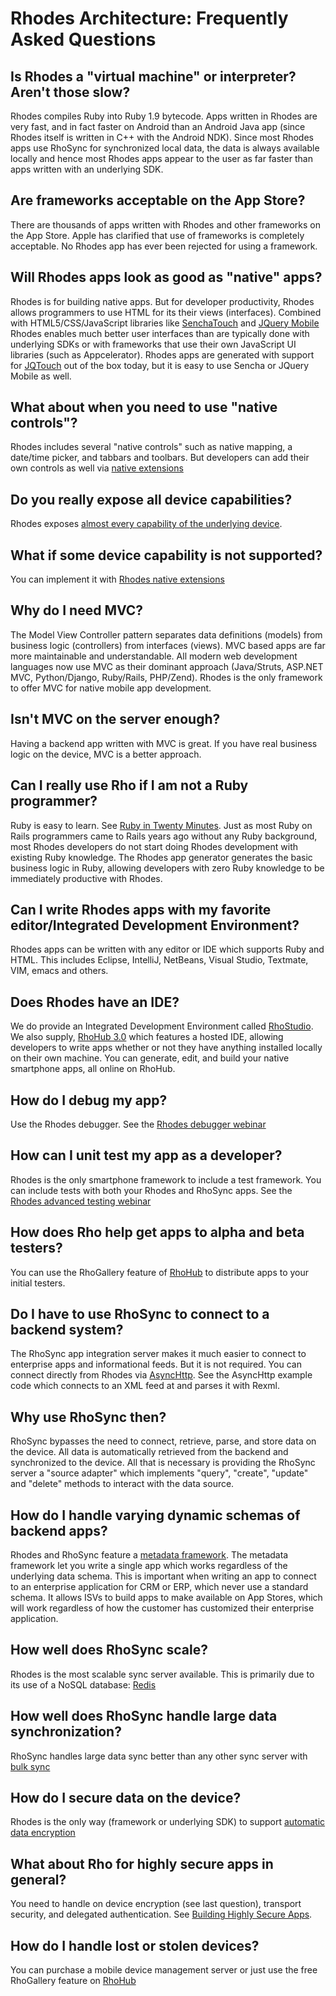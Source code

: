 Rhodes Architecture: Frequently Asked Questions
===

## Is Rhodes a "virtual machine" or interpreter?  Aren't those slow?
Rhodes compiles Ruby into Ruby 1.9 bytecode.  Apps written in Rhodes are very fast, and in fact faster on Android than an Android Java app (since Rhodes itself is written in C++ with the Android NDK). Since most Rhodes apps use RhoSync for synchronized local data, the data is always available locally and hence most Rhodes apps appear to the user as far faster than apps written with an underlying SDK. 

## Are frameworks acceptable on the App Store?
There are thousands of apps written with Rhodes and other frameworks on the App Store. Apple has clarified that use of frameworks is completely acceptable.  No Rhodes app has ever been rejected for using a framework. 

## Will Rhodes apps look as good as "native" apps?
Rhodes is for building native apps.  But for developer productivity, Rhodes allows programmers to use HTML for its their views (interfaces). Combined with HTML5/CSS/JavaScript libraries like [SenchaTouch](http://sencha.com) and [JQuery Mobile](http://jquerymobile.com) Rhodes enables much better user interfaces than are typically done with underlying SDKs or with frameworks that use their own JavaScript UI libraries (such as Appcelerator). Rhodes apps are generated with support for [JQTouch](http://jqtouch.com) out of the box today, but it is easy to use Sencha or JQuery Mobile as well.

## What about when you need to use "native controls"?
Rhodes includes several "native controls" such as native mapping, a date/time picker, and tabbars and toolbars. But developers can add their own controls as well via [native extensions](http://docs.rhomobile.com/rhodes/extensions#native-view-extension)

## Do you really expose all device capabilities?
Rhodes exposes [almost every capability of the underlying device](http://docs.rhomobile.com/rhodes/device-caps).

## What if some device capability is not supported?   
You can implement it with [Rhodes native extensions](http://docs.rhomobile.com/rhodes/extensions#native-extensions)

## Why do I need MVC?
The Model View Controller pattern separates data definitions (models) from business logic (controllers) from interfaces (views).  MVC based apps are far more maintainable and understandable.  All modern web development languages now use MVC as their dominant approach (Java/Struts, ASP.NET MVC, Python/Django, Ruby/Rails, PHP/Zend). Rhodes is the only framework to offer MVC for native mobile app development. 

## Isn't MVC on the server enough?
Having a backend app written with MVC is great.  If you have real business logic on the device, MVC is a better approach.

## Can I really use Rho if I am not a Ruby programmer?
Ruby is easy to learn.  See [Ruby in Twenty Minutes](http://www.ruby-lang.org/en/documentation/quickstart/). Just as most Ruby on Rails programmers came to Rails years ago without any Ruby background, most Rhodes developers do not start doing Rhodes development with existing Ruby knowledge.  The Rhodes app generator generates the basic business logic in Ruby, allowing developers with zero Ruby knowledge to be immediately productive with Rhodes.

## Can I write Rhodes apps with my favorite editor/Integrated Development Environment?   
Rhodes apps can be written with any editor or IDE which supports Ruby and HTML.  This includes Eclipse, IntelliJ, NetBeans, Visual Studio, Textmate, VIM, emacs and others.

## Does Rhodes have an IDE?
We do provide an Integrated Development Environment called [RhoStudio](http://docs.rhomobile.com/rhostudio.tutorial). We also supply, [RhoHub 3.0](http://rhohub.com) which features a hosted IDE, allowing developers to write apps whether or not they have anything installed locally on their own machine.  You can generate, edit, and build your native smartphone apps, all online on RhoHub.

## How do I debug my app?
Use the Rhodes debugger.  See the [Rhodes debugger webinar](http://www.youtube.com/watch?v=xtpjlIdOdQE&feature=player_profilepage)

##  How can I unit test my app as a developer?
Rhodes is the only smartphone framework to include a test framework. You can include tests with both your Rhodes and RhoSync apps.  See the [Rhodes advanced testing webinar](http://vimeo.com/19403983)

## How does Rho help get apps to alpha and beta testers?
You can use the RhoGallery feature of [RhoHub](http://rhohub.com) to distribute apps to your initial testers. 

## Do I have to use RhoSync to connect to a backend system?
The RhoSync app integration server makes it much easier to connect to enterprise apps and informational feeds.  But it is not required. You can connect directly from Rhodes via [AsyncHttp](http://docs.rhomobile.com/rhodes/connect-to-web-services#asynchttp-api). See the AsyncHttp example code which connects to an XML feed at and parses it with Rexml.

## Why use RhoSync then?
RhoSync bypasses the need to connect, retrieve, parse, and store data on the device.  All data is automatically retrieved from the backend and synchronized to the device. All that is necessary is providing the RhoSync server a "source adapter" which implements "query", "create", "update" and "delete" methods to interact with the data source.

## How do I handle varying dynamic schemas of backend apps?
Rhodes and RhoSync feature a [metadata framework](http://docs.rhomobile.com/rhosync/metadata). The metadata framework let you write a single app which works regardless of the underlying data schema.  This is important when writing an app to connect to an enterprise application for CRM or ERP, which never use a standard schema. It allows ISVs to build apps to make available on App Stores, which will work regardless of how the customer has customized their enterprise application.

## How well does RhoSync scale?
Rhodes is the most scalable sync server available. This is primarily due to its use of a NoSQL database: [Redis](http://redis.io/)

## How well does RhoSync handle large data synchronization?
RhoSync handles large data sync better than any other sync server with [bulk sync](http://docs.rhomobile.com/rhosync/bulk-sync)

## How do I secure data on the device?
Rhodes is the only way (framework or underlying SDK) to support [automatic data encryption](http://docs.rhomobile.com/rhodes/rhom#database-encryption)

## What about Rho for highly secure apps in general?
You need to handle on device encryption (see last question), transport security, and delegated authentication.  See [Building Highly Secure Apps](http://docs.rhomobile.com/secure-apps).

## How do I handle lost or stolen devices?
You can purchase a mobile device management server or just use the free RhoGallery feature on [RhoHub](http://rhohub.com)